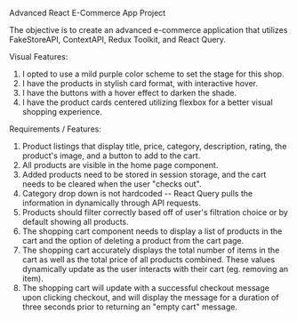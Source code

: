 Advanced React E-Commerce App Project


The objective is to create an advanced e-commerce application that utilizes FakeStoreAPI, ContextAPI, Redux Toolkit, and React Query. 

Visual Features:
1. I opted to use a mild purple color scheme to set the stage for this shop.
2. I have the products in stylish card format, with interactive hover.
3. I have the buttons with a hover effect to darken the shade.
4. I have the product cards centered utilizing flexbox for a better visual shopping experience. 


Requirements / Features:

1. Product listings that display title, price, category, description, rating, the product's image, and a button to add to the cart.
2. All products are visible in the home page component. 
3. Added products need to be stored in session storage, and the cart needs to be cleared when the user "checks out".
4. Category drop down is not hardcoded -- React Query pulls the information in dynamically through API requests.
5. Products should filter correctly based off of user's filtration choice or by default showing all products.
6. The shopping cart component needs to display a list of products in the cart and the option of deleting a product from the cart page.
7. The shopping cart accurately displays the total number of items in the cart as well as the total price of all products combined. These values dynamically update as the user interacts with their cart (eg. removing an item).
8. The shopping cart will update with a successful checkout message upon clicking checkout, and will display the message for a duration of three seconds prior to returning an "empty cart" message. 